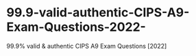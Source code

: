 # 99.9-valid-authentic-CIPS-A9-Exam-Questions-2022-
99.9% valid &amp; authentic CIPS A9 Exam Questions [2022]

